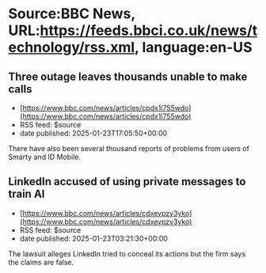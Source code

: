 # Source:BBC News, URL:https://feeds.bbci.co.uk/news/technology/rss.xml, language:en-US

## Three outage leaves thousands unable to make calls
 - [https://www.bbc.com/news/articles/cpdx1l755wdo](https://www.bbc.com/news/articles/cpdx1l755wdo)
 - RSS feed: $source
 - date published: 2025-01-23T17:05:50+00:00

There have also been several thousand reports of problems from users of Smarty and ID Mobile.

## LinkedIn accused of using private messages to train AI
 - [https://www.bbc.com/news/articles/cdxevpzy3yko](https://www.bbc.com/news/articles/cdxevpzy3yko)
 - RSS feed: $source
 - date published: 2025-01-23T03:21:30+00:00

The lawsuit alleges LinkedIn tried to conceal its actions but the firm says the claims are false.

